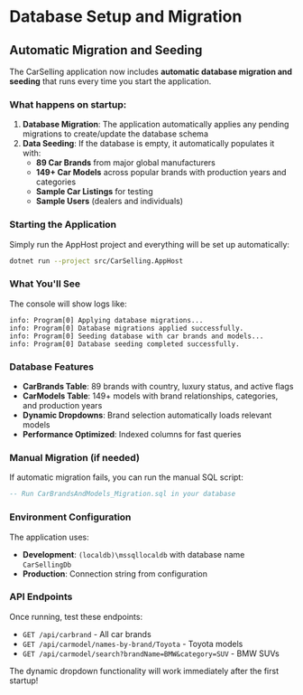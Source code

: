 # Database Setup and Migration

## Automatic Migration and Seeding

The CarSelling application now includes **automatic database migration and seeding** that runs every time you start the application.

### What happens on startup:

1. **Database Migration**: The application automatically applies any pending migrations to create/update the database schema
2. **Data Seeding**: If the database is empty, it automatically populates it with:
   - **89 Car Brands** from major global manufacturers
   - **149+ Car Models** across popular brands with production years and categories
   - **Sample Car Listings** for testing
   - **Sample Users** (dealers and individuals)

### Starting the Application

Simply run the AppHost project and everything will be set up automatically:

```bash
dotnet run --project src/CarSelling.AppHost
```

### What You'll See

The console will show logs like:
```
info: Program[0] Applying database migrations...
info: Program[0] Database migrations applied successfully.
info: Program[0] Seeding database with car brands and models...
info: Program[0] Database seeding completed successfully.
```

### Database Features

- **CarBrands Table**: 89 brands with country, luxury status, and active flags
- **CarModels Table**: 149+ models with brand relationships, categories, and production years
- **Dynamic Dropdowns**: Brand selection automatically loads relevant models
- **Performance Optimized**: Indexed columns for fast queries

### Manual Migration (if needed)

If automatic migration fails, you can run the manual SQL script:
```sql
-- Run CarBrandsAndModels_Migration.sql in your database
```

### Environment Configuration

The application uses:
- **Development**: `(localdb)\mssqllocaldb` with database name `CarSellingDb`
- **Production**: Connection string from configuration

### API Endpoints

Once running, test these endpoints:
- `GET /api/carbrand` - All car brands
- `GET /api/carmodel/names-by-brand/Toyota` - Toyota models
- `GET /api/carmodel/search?brandName=BMW&category=SUV` - BMW SUVs

The dynamic dropdown functionality will work immediately after the first startup!